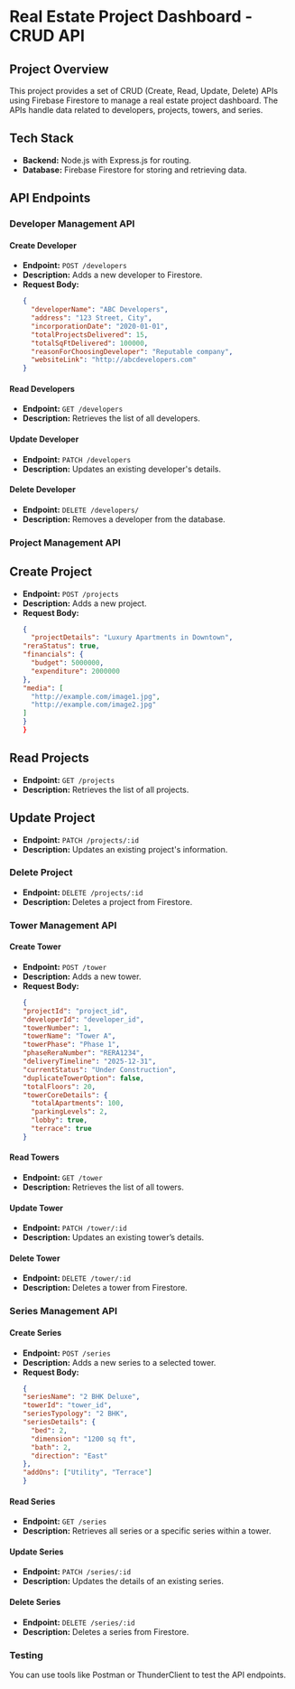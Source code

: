 # Real Estate Project Dashboard - CRUD API

## Project Overview

This project provides a set of CRUD (Create, Read, Update, Delete) APIs using Firebase Firestore to manage a real estate project dashboard. The APIs handle data related to developers, projects, towers, and series.

## Tech Stack

- **Backend:** Node.js with Express.js for routing.
- **Database:** Firebase Firestore for storing and retrieving data.

## API Endpoints

### Developer Management API

#### Create Developer
- **Endpoint:** `POST /developers`
- **Description:** Adds a new developer to Firestore.
- **Request Body:**
  ```json
  {
    "developerName": "ABC Developers",
    "address": "123 Street, City",
    "incorporationDate": "2020-01-01",
    "totalProjectsDelivered": 15,
    "totalSqFtDelivered": 100000,
    "reasonForChoosingDeveloper": "Reputable company",
    "websiteLink": "http://abcdevelopers.com"
  }
#### Read Developers

- **Endpoint:** `GET /developers`
- **Description:** Retrieves the list of all developers.


#### Update Developer

- **Endpoint:** `PATCH /developers`
- **Description:** Updates an existing developer's details.

#### Delete Developer

- **Endpoint:** `DELETE /developers/`
- **Description:** Removes a developer from the database.

### Project Management API

## Create Project

- **Endpoint:** `POST /projects`
- **Description:** Adds a new project.
- **Request Body:**
  ```json
  {
    "projectDetails": "Luxury Apartments in Downtown",
  "reraStatus": true,
  "financials": {
    "budget": 5000000,
    "expenditure": 2000000
  },
  "media": [
    "http://example.com/image1.jpg",
    "http://example.com/image2.jpg"
  ]
  }
  }

## Read Projects

- **Endpoint:** `GET /projects`
- **Description:** Retrieves the list of all projects.

## Update Project

- **Endpoint:** `PATCH /projects/:id`
- **Description:** Updates an existing project's information.

### Delete Project

- **Endpoint:** `DELETE /projects/:id`
- **Description:** Deletes a project from Firestore.


### Tower Management API

#### Create Tower

- **Endpoint:** `POST /tower`
- **Description:** Adds a new tower.
- **Request Body:**
  ```json
  {
  "projectId": "project_id",
  "developerId": "developer_id",
  "towerNumber": 1,
  "towerName": "Tower A",
  "towerPhase": "Phase 1",
  "phaseReraNumber": "RERA1234",
  "deliveryTimeline": "2025-12-31",
  "currentStatus": "Under Construction",
  "duplicateTowerOption": false,
  "totalFloors": 20,
  "towerCoreDetails": {
    "totalApartments": 100,
    "parkingLevels": 2,
    "lobby": true,
    "terrace": true
  }

#### Read Towers

- **Endpoint:** `GET /tower`
- **Description:** Retrieves the list of all towers.

#### Update Tower

- **Endpoint:** `PATCH /tower/:id`
- **Description:** Updates an existing tower’s details.

#### Delete Tower

- **Endpoint:** `DELETE /tower/:id`
- **Description:** Deletes a tower from Firestore.

### Series Management API

#### Create Series

- **Endpoint:** `POST /series`
- **Description:** Adds a new series to a selected tower.
- **Request Body:**
  ```json
  {
  "seriesName": "2 BHK Deluxe",
  "towerId": "tower_id",
  "seriesTypology": "2 BHK",
  "seriesDetails": {
    "bed": 2,
    "dimension": "1200 sq ft",
    "bath": 2,
    "direction": "East"
  },
  "addOns": ["Utility", "Terrace"]
  }


#### Read Series

- **Endpoint:** `GET /series`
- **Description:** Retrieves all series or a specific series within a tower.

#### Update Series

- **Endpoint:** `PATCH /series/:id`
- **Description:** Updates the details of an existing series.

#### Delete Series

- **Endpoint:** `DELETE /series/:id`
- **Description:** Deletes a series from Firestore.

### Testing

You can use tools like Postman or ThunderClient to test the API endpoints.


